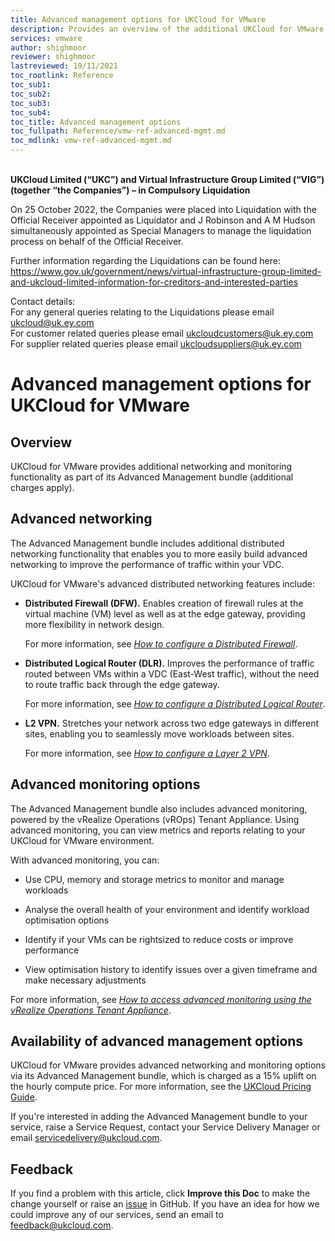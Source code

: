 ```yaml
---
title: Advanced management options for UKCloud for VMware
description: Provides an overview of the additional UKCloud for VMware functionality provided by the Advanced Management bundle, including Distributed Firewall (DFW), Distributed Logical Router (DLR), L2 VPN and vROps
services: vmware
author: shighmoor
reviewer: shighmoor
lastreviewed: 19/11/2021
toc_rootlink: Reference
toc_sub1: 
toc_sub2:
toc_sub3:
toc_sub4:
toc_title: Advanced management options
toc_fullpath: Reference/vmw-ref-advanced-mgmt.md
toc_mdlink: vmw-ref-advanced-mgmt.md
---
```


<br>**UKCloud Limited (“UKC”) and Virtual Infrastructure Group Limited (“VIG”) (together “the Companies”) – in Compulsory Liquidation**

On 25 October 2022, the Companies were placed into Liquidation with the Official Receiver appointed as Liquidator and J Robinson and A M Hudson simultaneously appointed as Special Managers to manage the liquidation process on behalf of the Official Receiver.

Further information regarding the Liquidations can be found here: <https://www.gov.uk/government/news/virtual-infrastructure-group-limited-and-ukcloud-limited-information-for-creditors-and-interested-parties>

Contact details:<br>
For any general queries relating to the Liquidations please email <ukcloud@uk.ey.com><br>
For customer related queries please email <ukcloudcustomers@uk.ey.com><br>
For supplier related queries please email <ukcloudsuppliers@uk.ey.com>

# Advanced management options for UKCloud for VMware

## Overview

UKCloud for VMware provides additional networking and monitoring functionality as part of its Advanced Management bundle (additional charges apply).

## Advanced networking

The Advanced Management bundle includes additional distributed networking functionality that enables you to more easily build advanced networking to improve the performance of traffic within your VDC.

UKCloud for VMware's advanced distributed networking features include:

- **Distributed Firewall (DFW).** Enables creation of firewall rules at the virtual machine (VM) level as well as at the edge gateway, providing more flexibility in network design.

    For more information, see [*How to configure a Distributed Firewall*](vmw-how-configure-distributed-firewall.md).

- **Distributed Logical Router (DLR).** Improves the performance of traffic routed between VMs within a VDC (East-West traffic), without the need to route traffic back through the edge gateway.

    For more information, see [*How to configure a Distributed Logical Router*](vmw-how-configure-distributed-logical-router.md).

- **L2 VPN.** Stretches your network across two edge gateways in different sites, enabling you to seamlessly move workloads between sites.

    For more information, see [*How to configure a Layer 2 VPN*](vmw-how-configure-l2-vpn.md).

## Advanced monitoring options

The Advanced Management bundle also includes advanced monitoring, powered by the vRealize Operations (vROps) Tenant Appliance. Using advanced monitoring, you can view metrics and reports relating to your UKCloud for VMware environment.

With advanced monitoring, you can:

- Use CPU, memory and storage metrics to monitor and manage workloads

- Analyse the overall health of your environment and identify workload optimisation options

- Identify if your VMs can be rightsized to reduce costs or improve performance

- View optimisation history to identify issues over a given timeframe and make necessary adjustments

For more information, see [*How to access advanced monitoring using the vRealize Operations Tenant Appliance*](vmw-how-vrops-use.md).

## Availability of advanced management options

UKCloud for VMware provides advanced networking and monitoring options via its Advanced Management bundle, which is charged as a 15% uplift on the hourly compute price. For more information, see the [UKCloud Pricing Guide](https://ukcloud.com/pricing-guide).

If you're interested in adding the Advanced Management bundle to your service, raise a Service Request, contact your Service Delivery Manager or email <servicedelivery@ukcloud.com>.

## Feedback

If you find a problem with this article, click **Improve this Doc** to make the change yourself or raise an [issue](https://github.com/UKCloud/documentation/issues) in GitHub. If you have an idea for how we could improve any of our services, send an email to <feedback@ukcloud.com>.
